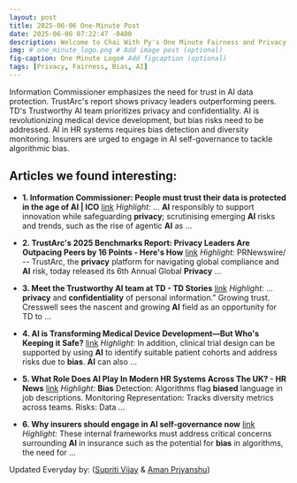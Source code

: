 ```yaml
---
layout: post
title: 2025-06-06 One-Minute Post
date: 2025-06-06 07:22:47 -0400
description: Welcome to Chai With Py's One Minute Fairness and Privacy, which aims to provide you the current happenings in the world of Fairness, Privacy, and AI.
img: # one_minute_logo.png # Add image post (optional)
fig-caption: One Minute Logo# Add figcaption (optional)
tags: [Privacy, Fairness, Bias, AI]
---
```


Information Commissioner emphasizes the need for trust in AI data protection. TrustArc's report shows privacy leaders outperforming peers. TD's Trustworthy AI team prioritizes privacy and confidentiality. AI is revolutionizing medical device development, but bias risks need to be addressed. AI in HR systems requires bias detection and diversity monitoring. Insurers are urged to engage in AI self-governance to tackle algorithmic bias.

## Articles we found interesting:

- **1. Information Commissioner: People must trust their data is protected in the age of <b>AI</b> | ICO** [link](https://ico.org.uk/about-the-ico/media-centre/news-and-blogs/2025/06/information-commissioner-people-must-trust-their-data-is-protected-in-the-age-of-ai/)
_Highlight:_ ... <b>AI</b> responsibly to support innovation while safeguarding <b>privacy</b>; scrutinising emerging <b>AI</b> risks and trends, such as the rise of agentic <b>AI</b> as&nbsp;...

- **2. TrustArc&#39;s 2025 Benchmarks Report: <b>Privacy</b> Leaders Are Outpacing Peers by 16 Points - Here&#39;s How** [link](https://www.prnewswire.com/news-releases/trustarcs-2025-benchmarks-report-privacy-leaders-are-outpacing-peers-by-16-points---heres-how-302474561.html)
_Highlight:_ PRNewswire/ -- TrustArc, the <b>privacy</b> platform for navigating global compliance and <b>AI</b> risk, today released its 6th Annual Global <b>Privacy</b>&nbsp;...

- **3. Meet the Trustworthy <b>AI</b> team at TD - TD Stories** [link](https://stories.td.com/ca/en/article/layer-6-trustworthy-ai-td)
_Highlight:_ ... <b>privacy</b> and <b>confidentiality</b> of personal information.&quot; Growing trust. Cresswell sees the nascent and growing <b>AI</b> field as an opportunity for TD to&nbsp;...

- **4. <b>AI</b> is Transforming Medical Device Development—But Who&#39;s Keeping it Safe?** [link](https://www.mpo-mag.com/exclusives/ai-is-transforming-medical-device-development-but-whos-keeping-it-safe/)
_Highlight:_ In addition, clinical trial design can be supported by using <b>AI</b> to identify suitable patient cohorts and address risks due to <b>bias</b>. <b>AI</b> can also&nbsp;...

- **5. What Role Does <b>AI</b> Play In Modern HR Systems Across The UK? - HR News** [link](https://hrnews.co.uk/what-role-does-ai-play-in-modern-hr-systems-across-the-uk/)
_Highlight:_ <b>Bias</b> Detection: Algorithms flag <b>biased</b> language in job descriptions. Monitoring Representation: Tracks diversity metrics across teams. Risks: Data&nbsp;...

- **6. Why insurers should engage in <b>AI</b> self-governance now** [link](https://www.postonline.co.uk/technology/7957774/why-insurers-should-engage-in-ai-self-governance-now)
_Highlight:_ These internal frameworks must address critical concerns surrounding <b>AI</b> in insurance such as the potential for <b>bias</b> in algorithms, the need for&nbsp;...


Updated Everyday by: (<a href="https://supritivijay.github.io/">Supriti Vijay</a> & <a href="https://amanpriyanshu.github.io/">Aman Priyanshu</a>)
